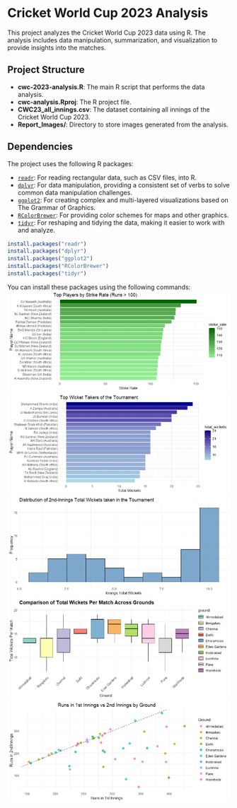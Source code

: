 # Cricket World Cup 2023 Analysis

This project analyzes the Cricket World Cup 2023 data using R. The analysis includes data manipulation, summarization, and visualization to provide insights into the matches.

## Project Structure

- **cwc-2023-analysis.R**: The main R script that performs the data analysis.
- **cwc-analysis.Rproj**: The R project file.
- **CWC23_all_innings.csv**: The dataset containing all innings of the Cricket World Cup 2023.
- **Report_Images/**: Directory to store images generated from the analysis.

## Dependencies

The project uses the following R packages:

- [`readr`](https://cran.r-project.org/web/packages/readr/index.html): For reading rectangular data, such as CSV files, into R.
- [`dplyr`](https://cran.r-project.org/web/packages/dplyr/index.html): For data manipulation, providing a consistent set of verbs to solve common data manipulation challenges.
- [`ggplot2`](https://cran.r-project.org/web/packages/ggplot2/index.html): For creating complex and multi-layered visualizations based on The Grammar of Graphics.
- [`RColorBrewer`](https://cran.r-project.org/web/packages/RColorBrewer/index.html): For providing color schemes for maps and other graphics.
- [`tidyr`](https://cran.r-project.org/web/packages/tidyr/index.html): For reshaping and tidying the data, making it easier to work with and analyze.


```r
install.packages("readr")
install.packages("dplyr")
install.packages("ggplot2")
install.packages("RColorBrewer")
install.packages("tidyr")
```

You can install these packages using the following commands:
![alt text](image-1.png)
![alt text](image-6.png)
![alt text](image-3.png)
![alt text](image-5.png)
![alt text](image-4.png)

